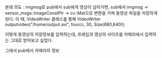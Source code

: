 본래 의도 : imgmsg로 pub에서 sub에게 영상이 넘어가면, 
sub에서 imgmsg -> sensor_msgs::ImageConstPtr -> cv::Mat으로 변환을 거쳐 동영상 파일을 저장하게 된다. 
이 때, VideoWriter 클래스를 통해 VideoWriter outputvideo("/home/output.avi", fourcc, 30, Size(680,640)); 

이렇게 동영상의 저장정보를 입력하는데, 프레임과 영상의 사이즈를 카메라에서 입력하는 그대로 받아보고 싶었다. 

그래서 pub에서 카메라의 정보

